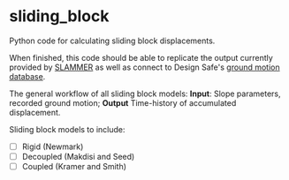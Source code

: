 # sliding_block
Python code for calculating sliding block displacements.

When finished, this code should be able to replicate the output currently provided by [SLAMMER](https://www.usgs.gov/software/slammer-seismic-landslide-movement-modeled-using-earthquake-records) as well as connect to Design Safe's [ground motion database](https://www.designsafe-ci.org/data/browser/public/designsafe.storage.published/PRJ-3031).

The general workflow of all sliding block models: **Input**: Slope parameters, recorded ground motion; **Output** Time-history of accumulated displacement.

Sliding block models to include:
* [ ] Rigid (Newmark)
* [ ] Decoupled (Makdisi and Seed)
* [ ] Coupled (Kramer and Smith)
